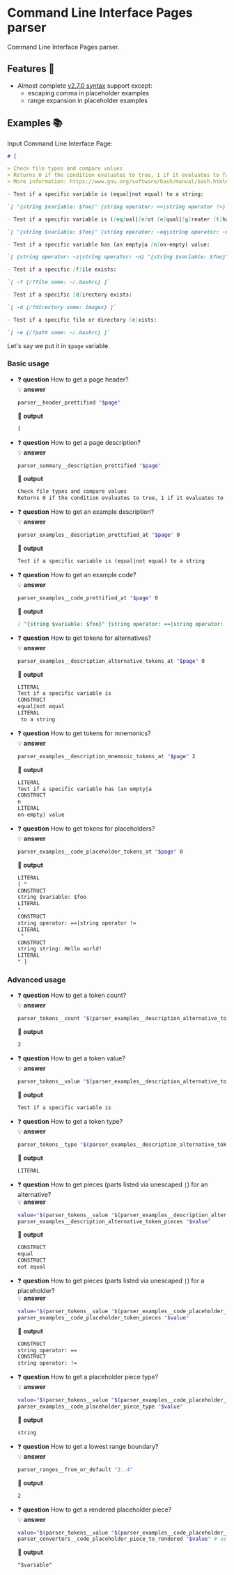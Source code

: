 # Command Line Interface Pages parser

Command Line Interface Pages parser.

## Features :rocket:

- Almost complete [v2.7.0 syntax](https://github.com/command-line-interface-pages/syntax/blob/main/base.md) support except:
  - escaping comma in placeholder examples
  - range expansion in placeholder examples

## Examples :books:

Input Command Line Interface Page:

```md
# [

> Check file types and compare values
> Returns 0 if the condition evaluates to true, 1 if it evaluates to false
> More information: https://www.gnu.org/software/bash/manual/bash.html#index-test

- Test if a specific variable is (equal|not equal) to a string:

`[ "{string $variable: $foo}" {string operator: ==|string operator !=} "{string string: Hello world!}" ]`

- Test if a specific variable is ([eq]ual|[n]ot [e]qual|[g]reater [t]han|[l]ess [t]han|[g]reater than or [e]qual|[l]ess than or [e]qual) to a number:

`[ "{string $variable: $foo}" {string operator: -eq|string operator: -ne|string operator: -gt|string operator: -lt|string operator: -ge|string operator: -le} {string number: 1} ]`

- Test if a specific variable has (an empty|a [n]on-empty) value:

`[ {string operator: -z|string operator: -n} "{string $variable: $foo}" ]`

- Test if a specific [f]ile exists:

`[ -f {/?file some: ~/.bashrc} ]`

- Test if a specific [d]irectory exists:

`[ -d {/?directory some: images} ]`

- Test if a specific file or directory [e]xists:

`[ -e {/?path some: ~/.bashrc} ]`
```

Let's say we put it in `$page` variable.

### Basic usage

- :question: **question** How to get a page header?  
  :bulb: **answer**

  ```bash
  parser__header_prettified "$page"
  ```

  :checkered_flag: **output**

  ```md
  [
  ```

- :question: **question** How to get a page description?  
  :bulb: **answer**

  ```bash
  parser_summary__description_prettified "$page"
  ```

  :checkered_flag: **output**

  ```md
  Check file types and compare values
  Returns 0 if the condition evaluates to true, 1 if it evaluates to false
  ```

- :question: **question** How to get an example description?  
  :bulb: **answer**

  ```bash
  parser_examples__description_prettified_at "$page" 0
  ```

  :checkered_flag: **output**

  ```md
  Test if a specific variable is (equal|not equal) to a string
  ```

- :question: **question** How to get an example code?  
  :bulb: **answer**

  ```bash
  parser_examples__code_prettified_at "$page" 0
  ```

  :checkered_flag: **output**

  ```md
  [ "{string $variable: $foo}" {string operator: ==|string operator: !=} "{string string: Hello world!}" ]
  ```

- :question: **question** How to get tokens for alternatives?  
  :bulb: **answer**

  ```bash
  parser_examples__description_alternative_tokens_at "$page" 0
  ```

  :checkered_flag: **output**

  ```md
  LITERAL
  Test if a specific variable is 
  CONSTRUCT
  equal|not equal
  LITERAL
   to a string
  ```

- :question: **question** How to get tokens for mnemonics?  
  :bulb: **answer**

  ```bash
  parser_examples__description_mnemonic_tokens_at "$page" 2
  ```

  :checkered_flag: **output**

  ```md
  LITERAL
  Test if a specific variable has (an empty|a 
  CONSTRUCT
  n
  LITERAL
  on-empty) value
  ```

- :question: **question** How to get tokens for placeholders?  
  :bulb: **answer**

  ```bash
  parser_examples__code_placeholder_tokens_at "$page" 0
  ```

  :checkered_flag: **output**

  ```md
  LITERAL
  [ "
  CONSTRUCT
  string $variable: $foo
  LITERAL
  " 
  CONSTRUCT
  string operator: ==|string operator !=
  LITERAL
   "
  CONSTRUCT
  string string: Hello world!
  LITERAL
  " ]
  ```

### Advanced usage

- :question: **question** How to get a token count?  
  :bulb: **answer**

  ```bash
  parser_tokens__count "$(parser_examples__description_alternative_tokens_at "$page" 0)"
  ```

  :checkered_flag: **output**

  ```md
  3
  ```

- :question: **question** How to get a token value?  
  :bulb: **answer**

  ```bash
  parser_tokens__value "$(parser_examples__description_alternative_tokens_at "$page" 0)" 0
  ```

  :checkered_flag: **output**

  ```md
  Test if a specific variable is 
  ```

- :question: **question** How to get a token type?  
  :bulb: **answer**

  ```bash
  parser_tokens__type "$(parser_examples__description_alternative_tokens_at "$page" 0)" 0
  ```

  :checkered_flag: **output**

  ```md
  LITERAL
  ```

- :question: **question** How to get pieces (parts listed via unescaped `|`) for an alternative?  
  :bulb: **answer**

  ```bash
  value="$(parser_tokens__value "$(parser_examples__description_alternative_tokens_at "$page" 0)" 1)"
  parser_examples__description_alternative_token_pieces "$value"
  ```

  :checkered_flag: **output**

  ```md
  CONSTRUCT
  equal
  CONSTRUCT
  not equal
  ```

- :question: **question** How to get pieces (parts listed via unescaped `|`) for a placeholder?  
  :bulb: **answer**

  ```bash
  value="$(parser_tokens__value "$(parser_examples__code_placeholder_tokens_at "$page" 0)" 3)"
  parser_examples__code_placeholder_token_pieces "$value"
  ```

  :checkered_flag: **output**

  ```md
  CONSTRUCT
  string operator: ==
  CONSTRUCT
  string operator: !=
  ```

- :question: **question** How to get a placeholder piece type?  
  :bulb: **answer**

  ```bash
  value="$(parser_tokens__value "$(parser_examples__code_placeholder_tokens_at "$page" 0)" 1)"
  parser_examples__code_placeholder_piece_type "$value"
  ```

  :checkered_flag: **output**

  ```md
  string
  ```

- :question: **question** How to get a lowest range boundary?  
  :bulb: **answer**

  ```bash
  parser_ranges__from_or_default "2..4"
  ```

  :checkered_flag: **output**

  ```md
  2
  ```

- :question: **question** How to get a rendered placeholder piece?  
  :bulb: **answer**

  ```bash
  value="$(parser_tokens__value "$(parser_examples__code_placeholder_tokens_at "$page" 0)" 1)"
  parser_converters__code_placeholder_piece_to_rendered "$value" # as this placeholder contains just one piece this code works
  ```

  :checkered_flag: **output**

  ```md
  "$variable"
  ```
